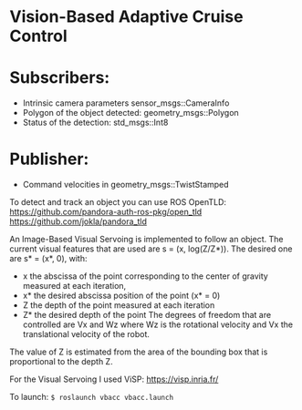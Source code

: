 # Vision-Based Adaptive Cruise Control



# Subscribers:
* Intrinsic camera parameters sensor_msgs::CameraInfo
* Polygon of the object detected: geometry_msgs::Polygon
* Status of the detection: std_msgs::Int8

# Publisher:
* Command velocities in geometry_msgs::TwistStamped


To detect and track an object you can use ROS OpenTLD:
https://github.com/pandora-auth-ros-pkg/open_tld
https://github.com/jokla/pandora_tld


An Image-Based Visual Servoing is implemented to follow an object. The current visual features that are used are s = (x, log(Z/Z*)). The desired one are s* = (x*, 0), with:

- x the abscissa of the point corresponding to the center of gravity measured at each iteration,
- x* the desired abscissa position of the point (x* = 0)
- Z the depth of the point measured at each iteration
- Z* the desired depth of the point
The degrees of freedom that are controlled are Vx and Wz where Wz is the rotational velocity and Vx the translational velocity of the robot.

The value of Z is estimated from the area of the bounding box that is proportional to the depth Z.

For the Visual Servoing I used ViSP:
https://visp.inria.fr/



To launch:
`$ roslaunch vbacc vbacc.launch`
